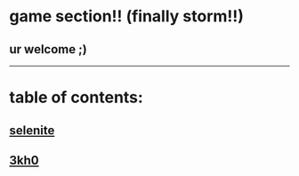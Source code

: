 # game section!! (finally storm!!)

## ur welcome ;)

---

# table of contents:

## [selenite]()

## [3kh0]()

